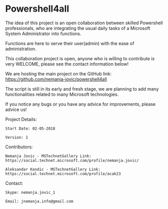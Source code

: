 # Powershell4all
The idea of this project is an open collaboration between skilled Powershell professionals, who are integrating the usual daily tasks of a Microsoft System Administrator into functions.

Functions are here to serve their user(admin) with the ease of administration.

This collaboration project is open, anyone who is willing to contribute is very WELCOME, please see the contact information below!

We are hosting the main project on the GitHub link: https://github.com/nemanja-jovic/powershell4all

The script is still in its early and fresh stage, we are planning to add many functionalities related to many Microsoft technologies.

If you notice any bugs or you have any advice for improvements, please advice us!



Project Details:

	Start Date: 02-05-2018

	Version: 1

Contributors:

	Nemanja Jovic - MSTechnetGallery Link: https://social.technet.microsoft.com/profile/nemanja.jovic/

	Aleksandar Kondic - MSTechnetGallery Link: https://social.technet.microsoft.com/profile/acak23

Contact:

	Skype: nemanja.jovic_1

	Email: jnemanja.info@gmail.com

